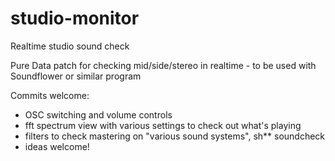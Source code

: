 # studio-monitor
 Realtime studio sound check

 Pure Data patch for checking mid/side/stereo in realtime - to be used with Soundflower or similar program

 Commits welcome:
 - OSC switching and volume controls
 - fft spectrum view with various settings to check out what's playing
 - filters to check mastering on "various sound systems", sh** soundcheck
 - ideas welcome!
